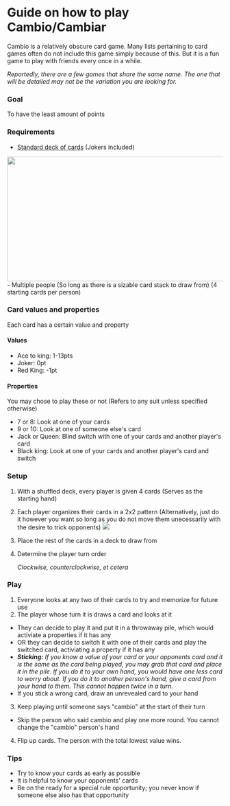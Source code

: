 # Guide on how to play Cambio/Cambiar

Cambio is a relatively obscure card game. Many lists pertaining to card games often do not include this game simply because of this. But it is a fun game to play with friends every once in a while.

*Reportedly, there are a few games that share the same name. The one that will be detailed may not be the variation you are looking for.*  

### Goal
To have the least amount of points  

### Requirements
- [Standard deck of cards](https://en.wikipedia.org/wiki/Standard_52-card_deck) (Jokers included)
<img src="https://upload.wikimedia.org/wikipedia/commons/thumb/8/81/English_pattern_playing_cards_deck.svg/1599px-English_pattern_playing_cards_deck.svg.png?20170224191528" width="640" height="290">
- Multiple people (So long as there is a sizable card stack to draw from) (4 starting cards per person)

### Card values and properties  
Each card has a certain value and property  
#### Values
- Ace to king: 1-13pts
- Joker: 0pt
- Red King: -1pt

#### Properties
You may chose to play these or not
(Refers to any suit unless specified otherwise)
- 7 or 8: Look at one of your cards
- 9 or 10: Look at one of someone else's card
- Jack or Queen: Blind switch with one of your cards and another player's card
- Black king: Look at one of your cards and another player's card and switch

### Setup
1. With a shuffled deck, every player is given 4 cards (Serves as the starting hand)
2. Each player organizes their cards in a 2x2 pattern (Alternatively, just do it however you want so long as you do not move them unecessarily with the desire to trick opponents)
   <img src="https://img.freepik.com/free-vector/playing-cards-aces-set_78370-2354.jpg">
4. Place the rest of the cards in a deck to draw from
5. Determine the player turn order

   *Clockwise, counterclockwise, et cetera*
   
### Play
1. Everyone looks at any two of their cards to try and memorize for future use
2. The player whose turn it is draws a card and looks at it
- They can decide to play it and put it in a throwaway pile, which would activiate a properties if it has any
- OR they can decide to switch it with one of their cards and play the switched card, activiating a property if it has any
- ***Sticking:** If you know a value of your card or your opponents card and it is the same as the card being played, you may grab that card and place it in the pile. If you do it to your own hand, you would have one less card to worry about. If you do it to another person's hand, give a card from your hand to them. This cannot happen twice in a turn.*
- If you stick a wrong card, draw an unrevealed card to your hand
3. Keep playing until someone says "cambio" at the start of their turn
- Skip the person who said cambio and play one more round. You cannot change the "cambio" person's hand
4. Flip up cards. The person with the total lowest value wins.

### Tips
- Try to know your cards as early as possible
- It is helpful to know your opponents' cards
- Be on the ready for a special rule opportunity; you never know if someone else also has that opportunity
